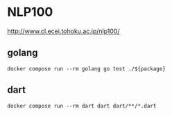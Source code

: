 # NLP100

http://www.cl.ecei.tohoku.ac.jp/nlp100/

## golang

```
docker compose run --rm golang go test ./${package}
```

## dart

```
docker compose run --rm dart dart dart/**/*.dart 
```